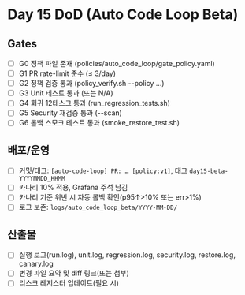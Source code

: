 # Day 15 DoD (Auto Code Loop Beta)

## Gates
- [ ] G0 정책 파일 존재 (policies/auto_code_loop/gate_policy.yaml)
- [ ] G1 PR rate-limit 준수 (≤ 3/day)
- [ ] G2 정책 검증 통과 (policy_verify.sh --policy …)
- [ ] G3 Unit 테스트 통과 (또는 N/A)
- [ ] G4 회귀 12태스크 통과 (run_regression_tests.sh)
- [ ] G5 Security 재검증 통과 (--scan)
- [ ] G6 롤백 스모크 테스트 통과 (smoke_restore_test.sh)

## 배포/운영
- [ ] 커밋/태그: `[auto-code-loop] PR: … [policy:v1]`, 태그 `day15-beta-YYYYMMDD_HHMM`
- [ ] 카나리 10% 적용, Grafana 주석 남김
- [ ] 카나리 기준 위반 시 자동 롤백 확인(p95↑>10% 또는 err>1%)
- [ ] 로그 보존: `logs/auto_code_loop_beta/YYYY-MM-DD/`

## 산출물
- [ ] 실행 로그(run.log), unit.log, regression.log, security.log, restore.log, canary.log
- [ ] 변경 파일 요약 및 diff 링크(또는 첨부)
- [ ] 리스크 레지스터 업데이트(필요 시)
